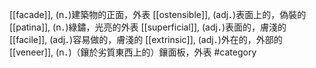 [[facade]], (n．)建築物的正面，外表 
[[ostensible]], (adj．)表面上的，偽裝的 
[[patina]], (n．)綠鏽，光亮的外表 
[[superficial]], (adj．)表面的，膚淺的 
[[facile]], (adj．)容易做的，膚淺的 
[[extrinsic]], (adj．)外在的，外部的 
[[veneer]], (n．)（鑲於劣質東西上的）鑲面板，外表 
#category
